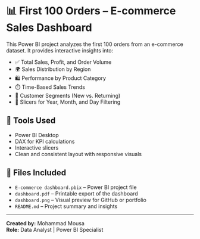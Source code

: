 
# 📊 First 100 Orders – E-commerce Sales Dashboard

This Power BI project analyzes the first 100 orders from an e-commerce dataset. It provides interactive insights into:

- ✅ Total Sales, Profit, and Order Volume
- 🌍 Sales Distribution by Region
- 🛍️ Performance by Product Category
- ⏱️ Time-Based Sales Trends
- 👥 Customer Segments (New vs. Returning)
- 📆 Slicers for Year, Month, and Day Filtering

## 🔧 Tools Used
- Power BI Desktop
- DAX for KPI calculations
- Interactive slicers
- Clean and consistent layout with responsive visuals

## 📁 Files Included
- `E-commerce dashboard.pbix` – Power BI project file
- `dashboard.pdf` – Printable export of the dashboard
- `dashboard.png` – Visual preview for GitHub or portfolio
- `README.md` – Project summary and insights

---

**Created by:** Mohammad Mousa  
**Role:** Data Analyst | Power BI Specialist

